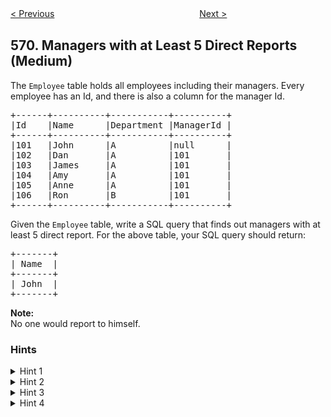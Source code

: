 <!--|This file generated by command(leetcode description); DO NOT EDIT.    |-->
<!--+----------------------------------------------------------------------+-->
<!--|@author    Openset <openset.wang@gmail.com>                           |-->
<!--|@link      https://github.com/openset                                 |-->
<!--|@home      https://github.com/openset/leetcode                        |-->
<!--+----------------------------------------------------------------------+-->

[< Previous](https://github.com/openset/leetcode/tree/master/problems/median-employee-salary "Median Employee Salary")
　　　　　　　　　　　　　　　　
[Next >](https://github.com/openset/leetcode/tree/master/problems/find-median-given-frequency-of-numbers "Find Median Given Frequency of Numbers")

## 570. Managers with at Least 5 Direct Reports (Medium)

<p>The <code>Employee</code> table holds all employees including their managers. Every employee has an Id, and there is also a column for the manager Id.</p>

<pre>
+------+----------+-----------+----------+
|Id    |Name 	  |Department |ManagerId |
+------+----------+-----------+----------+
|101   |John 	  |A 	      |null      |
|102   |Dan 	  |A 	      |101       |
|103   |James 	  |A 	      |101       |
|104   |Amy 	  |A 	      |101       |
|105   |Anne 	  |A 	      |101       |
|106   |Ron 	  |B 	      |101       |
+------+----------+-----------+----------+
</pre>

<p>Given the <code>Employee</code> table, write a SQL query that finds out managers with at least 5 direct report. For the above table, your SQL query should return:</p>

<pre>
+-------+
| Name  |
+-------+
| John  |
+-------+
</pre>

<p><b>Note:</b><br />
No one would report to himself.</p>

### Hints
<details>
<summary>Hint 1</summary>
Try to get all the mangerIDs that have count bigger than 5
</details>
<details>
<summary>Hint 2</summary>
Use the last hint's result as a table and do join with origin table at id equals to managerId
</details>
<details>
<summary>Hint 3</summary>
This is a very good example to show the performance of SQL code. Try to work out other solutions and you may be surprised by running time difference.
</details>
<details>
<summary>Hint 4</summary>
If your solution uses 'IN' function and runs more than 5 seconds, try to optimize it by using 'JOIN' instead.
</details>
